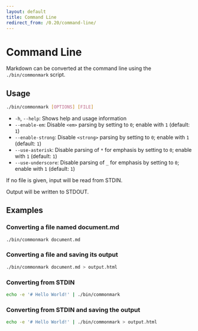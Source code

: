 ```yaml
---
layout: default
title: Command Line
redirect_from: /0.20/command-line/
---
```


# Command Line

Markdown can be converted at the command line using the `./bin/commonmark` script.

## Usage

```bash
./bin/commonmark [OPTIONS] [FILE]
```

- `-h`, `--help`: Shows help and usage information
- `--enable-em`: Disable `<em>` parsing by setting to `0`; enable with `1` (default: `1`)
- `--enable-strong`: Disable `<strong>` parsing by setting to `0`; enable with `1` (default: `1`)
- `--use-asterisk`: Disable parsing of `*` for emphasis by setting to `0`; enable with `1` (default: `1`)
- `--use-underscore`: Disable parsing of `_` for emphasis by setting to `0`; enable with `1` (default: `1`)

If no file is given, input will be read from STDIN.

Output will be written to STDOUT.

## Examples

### Converting a file named document.md

```bash
./bin/commonmark document.md
```

### Converting a file and saving its output

```bash
./bin/commonmark document.md > output.html
```

### Converting from STDIN

```bash
echo -e '# Hello World!' | ./bin/commonmark
```

### Converting from STDIN and saving the output

```bash
echo -e '# Hello World!' | ./bin/commonmark > output.html
```
